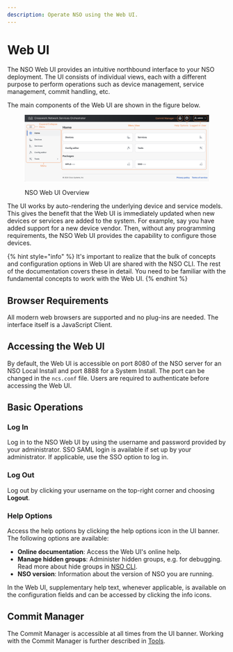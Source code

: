 ```yaml
---
description: Operate NSO using the Web UI.
---
```


# Web UI

The NSO Web UI provides an intuitive northbound interface to your NSO deployment. The UI consists of individual views, each with a different purpose to perform operations such as device management, service management, commit handling, etc.

The main components of the Web UI are shown in the figure below.

<figure><img src="../../images/nsowebui.png" alt=""><figcaption><p>NSO Web UI Overview</p></figcaption></figure>

The UI works by auto-rendering the underlying device and service models. This gives the benefit that the Web UI is immediately updated when new devices or services are added to the system. For example, say you have added support for a new device vendor. Then, without any programming requirements, the NSO Web UI provides the capability to configure those devices.

{% hint style="info" %}
It's important to realize that the bulk of concepts and configuration options in Web UI are shared with the NSO CLI. The rest of the documentation covers these in detail. You need to be familiar with the fundamental concepts to work with the Web UI.
{% endhint %}

## Browser Requirements <a href="#d5e5676" id="d5e5676"></a>

All modern web browsers are supported and no plug-ins are needed. The interface itself is a JavaScript Client.

## Accessing the Web UI <a href="#d5e5679" id="d5e5679"></a>

By default, the Web UI is accessible on port 8080 of the NSO server for an NSO Local Install and port 8888 for a System Install. The port can be changed in the `ncs.conf` file. Users are required to authenticate before accessing the Web UI.

## Basic Operations <a href="#d5e5683" id="d5e5683"></a>

### **Log In**

Log in to the NSO Web UI by using the username and password provided by your administrator. SSO SAML login is available if set up by your administrator. If applicable, use the SSO option to log in.

### **Log Out**

Log out by clicking your username on the top-right corner and choosing **Logout**.

### **Help Options**

Access the help options by clicking the help options icon in the UI banner. The following options are available:

* **Online documentation**: Access the Web UI's online help.
* **Manage hidden groups**: Administer hidden groups, e.g. for debugging. Read more about hide groups in [NSO CLI](../cli/introduction-to-nso-cli.md).
* **NSO version**: Information about the version of NSO you are running.

In the Web UI, supplementary help text, whenever applicable, is available on the configuration fields and can be accessed by clicking the info icons.

## Commit Manager <a href="#d5e5718" id="d5e5718"></a>

The Commit Manager is accessible at all times from the UI banner. Working with the Commit Manager is further described in [Tools](tools.md).

